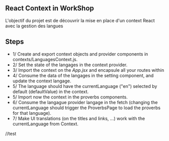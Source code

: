 ## React Context in WorkShop
L'objectif du projet est de découvrir la mise en place d'un context React avec la gestion des langues

## Steps
- 1/ Create and export context objects and provider components in contexts/LanguagesContext.js.
- 2/ Set the state of the langages in the context provider.
- 3/ Import the context on the *App.jsx* and encapsule all your routes within
- 4/ Consume the data of the langages in the setting component, and update the context langage.
- 5/ The language should have the currentLanguage ("en") selected by default (defaultValue) in the context.
- 5/ Import now the context in the proverbs components.
- 6/ Consume the langague provider langage in the fetch (changing the currentLanguage should trigger the ProverbsPage to load the proverbs for that language).
- 7/ Make UI translations (on the titles and links, ...) work with the currentLanguage from Context.

//test 
